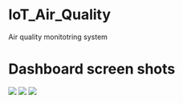 # IoT_Air_Quality
Air quality monitotring system 
# Dashboard screen shots
![](images/Dashboard.jpg)
![](images/Dashboard2.jpg)
![](images/Dashboard3.jpg)
